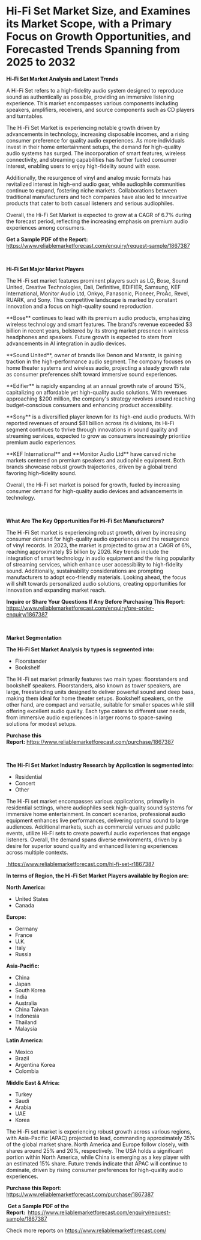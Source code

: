 <p><h1>Hi-Fi Set Market Size, and Examines its Market Scope, with a Primary Focus on Growth Opportunities, and Forecasted Trends Spanning from 2025 to 2032</h1></p><p><strong>Hi-Fi Set Market Analysis and Latest Trends</strong></p>
<p><p>A Hi-Fi Set refers to a high-fidelity audio system designed to reproduce sound as authentically as possible, providing an immersive listening experience. This market encompasses various components including speakers, amplifiers, receivers, and source components such as CD players and turntables. </p><p>The Hi-Fi Set Market is experiencing notable growth driven by advancements in technology, increasing disposable incomes, and a rising consumer preference for quality audio experiences. As more individuals invest in their home entertainment setups, the demand for high-quality audio systems has surged. The incorporation of smart features, wireless connectivity, and streaming capabilities has further fueled consumer interest, enabling users to enjoy high-fidelity sound with ease.</p><p>Additionally, the resurgence of vinyl and analog music formats has revitalized interest in high-end audio gear, while audiophile communities continue to expand, fostering niche markets. Collaborations between traditional manufacturers and tech companies have also led to innovative products that cater to both casual listeners and serious audiophiles. </p><p>Overall, the Hi-Fi Set Market is expected to grow at a CAGR of 6.7% during the forecast period, reflecting the increasing emphasis on premium audio experiences among consumers.</p></p>
<p><strong>Get a Sample PDF of the Report:&nbsp;</strong> <a href="https://www.reliablemarketforecast.com/enquiry/request-sample/1867387?utm_campaign=2210&utm_medium=2&utm_source=Github&utm_content=ia&utm_term=10022025&utm_id=hi-fi-set">https://www.reliablemarketforecast.com/enquiry/request-sample/1867387</a></p>
<p>&nbsp;</p>
<p><strong>Hi-Fi Set Major Market Players</strong></p>
<p><p>The Hi-Fi set market features prominent players such as LG, Bose, Sound United, Creative Technologies, Dali, Definitive, EDIFIER, Samsung, KEF International, Monitor Audio Ltd, Onkyo, Panasonic, Pioneer, ProAc, Revel, RUARK, and Sony. This competitive landscape is marked by constant innovation and a focus on high-quality sound reproduction.</p><p>**Bose** continues to lead with its premium audio products, emphasizing wireless technology and smart features. The brand's revenue exceeded $3 billion in recent years, bolstered by its strong market presence in wireless headphones and speakers. Future growth is expected to stem from advancements in AI integration in audio devices.</p><p>**Sound United**, owner of brands like Denon and Marantz, is gaining traction in the high-performance audio segment. The company focuses on home theater systems and wireless audio, projecting a steady growth rate as consumer preferences shift toward immersive sound experiences.</p><p>**Edifier** is rapidly expanding at an annual growth rate of around 15%, capitalizing on affordable yet high-quality audio solutions. With revenues approaching $200 million, the company's strategy revolves around reaching budget-conscious consumers and enhancing product accessibility.</p><p>**Sony** is a diversified player known for its high-end audio products. With reported revenues of around $81 billion across its divisions, its Hi-Fi segment continues to thrive through innovations in sound quality and streaming services, expected to grow as consumers increasingly prioritize premium audio experiences.</p><p>**KEF International** and **Monitor Audio Ltd** have carved niche markets centered on premium speakers and audiophile equipment. Both brands showcase robust growth trajectories, driven by a global trend favoring high-fidelity sound.</p><p>Overall, the Hi-Fi set market is poised for growth, fueled by increasing consumer demand for high-quality audio devices and advancements in technology.</p></p>
<p>&nbsp;</p>
<p><strong>What Are The Key Opportunities For Hi-Fi Set Manufacturers?</strong></p>
<p><p>The Hi-Fi Set market is experiencing robust growth, driven by increasing consumer demand for high-quality audio experiences and the resurgence of vinyl records. In 2023, the market is projected to grow at a CAGR of 6%, reaching approximately $5 billion by 2026. Key trends include the integration of smart technology in audio equipment and the rising popularity of streaming services, which enhance user accessibility to high-fidelity sound. Additionally, sustainability considerations are prompting manufacturers to adopt eco-friendly materials. Looking ahead, the focus will shift towards personalized audio solutions, creating opportunities for innovation and expanding market reach.</p></p>
<p><strong>Inquire or Share Your Questions If Any Before Purchasing This Report:</strong> <a href="https://www.reliablemarketforecast.com/enquiry/pre-order-enquiry/1867387?utm_campaign=2210&utm_medium=2&utm_source=Github&utm_content=ia&utm_term=10022025&utm_id=hi-fi-set">https://www.reliablemarketforecast.com/enquiry/pre-order-enquiry/1867387</a></p>
<p>&nbsp;</p>
<p><strong>Market Segmentation</strong></p>
<p><strong>The Hi-Fi Set Market Analysis by types is segmented into:</strong></p>
<p><ul><li>Floorstander</li><li>Bookshelf</li></ul></p>
<p><p>The Hi-Fi set market primarily features two main types: floorstanders and bookshelf speakers. Floorstanders, also known as tower speakers, are large, freestanding units designed to deliver powerful sound and deep bass, making them ideal for home theater setups. Bookshelf speakers, on the other hand, are compact and versatile, suitable for smaller spaces while still offering excellent audio quality. Each type caters to different user needs, from immersive audio experiences in larger rooms to space-saving solutions for modest setups.</p></p>
<p><strong>Purchase this Report:&nbsp;</strong><a href="https://www.reliablemarketforecast.com/purchase/1867387?utm_campaign=2210&utm_medium=2&utm_source=Github&utm_content=ia&utm_term=10022025&utm_id=hi-fi-set">https://www.reliablemarketforecast.com/purchase/1867387</a></p>
<p>&nbsp;</p>
<p><strong>The Hi-Fi Set Market Industry Research by Application is segmented into:</strong></p>
<p><ul><li>Residential</li><li>Concert</li><li>Other</li></ul></p>
<p><p>The Hi-Fi set market encompasses various applications, primarily in residential settings, where audiophiles seek high-quality sound systems for immersive home entertainment. In concert scenarios, professional audio equipment enhances live performances, delivering optimal sound to large audiences. Additional markets, such as commercial venues and public events, utilize Hi-Fi sets to create powerful audio experiences that engage listeners. Overall, the demand spans diverse environments, driven by a desire for superior sound quality and enhanced listening experiences across multiple contexts.</p></p>
<p><a href="https://www.reliablemarketforecast.com/hi-fi-set-r1867387?utm_campaign=2210&utm_medium=2&utm_source=Github&utm_content=ia&utm_term=10022025&utm_id=hi-fi-set">&nbsp;https://www.reliablemarketforecast.com/hi-fi-set-r1867387</a></p>
<p><strong>In terms of Region, the Hi-Fi Set Market Players available by Region are:</strong></p>
<p>
    <p> <strong> North America: </strong>
        <ul>
            <li>United States</li>
            <li>Canada</li>
        </ul>
        </p> 
    <p> <strong> Europe: </strong>
        <ul>
            <li>Germany</li>
            <li>France</li>
            <li>U.K.</li>
            <li>Italy</li>
            <li>Russia</li>
        </ul>
        </p> 
    <p> <strong> Asia-Pacific: </strong>
        <ul>
            <li>China</li>
            <li>Japan</li>
            <li>South Korea</li>
            <li>India</li>
            <li>Australia</li>
            <li>China Taiwan</li>
            <li>Indonesia</li>
            <li>Thailand</li>
            <li>Malaysia</li>
        </ul>
        </p> 
    <p> <strong> Latin America: </strong>
        <ul>
            <li>Mexico</li>
            <li>Brazil</li>
            <li>Argentina Korea</li>
            <li>Colombia</li>
        </ul>
        </p> 
    <p> <strong> Middle East & Africa: </strong>
        <ul>
            <li>Turkey</li>
            <li>Saudi</li>
            <li>Arabia</li>
            <li>UAE</li>
            <li>Korea</li>
        </ul>
    </p>
    </p>
<p><p>The Hi-Fi set market is experiencing robust growth across various regions, with Asia-Pacific (APAC) projected to lead, commanding approximately 35% of the global market share. North America and Europe follow closely, with shares around 25% and 20%, respectively. The USA holds a significant portion within North America, while China is emerging as a key player with an estimated 15% share. Future trends indicate that APAC will continue to dominate, driven by rising consumer preferences for high-quality audio experiences.</p></p>
<p><strong>Purchase this Report: </strong><a href="https://www.reliablemarketforecast.com/purchase/1867387?utm_campaign=2210&utm_medium=2&utm_source=Github&utm_content=ia&utm_term=10022025&utm_id=hi-fi-set">https://www.reliablemarketforecast.com/purchase/1867387</a></p>
<p>&nbsp;<strong>Get a Sample PDF of the Report:&nbsp;&nbsp;</strong><a href="https://www.reliablemarketforecast.com/enquiry/request-sample/1867387?utm_campaign=2210&utm_medium=2&utm_source=Github&utm_content=ia&utm_term=10022025&utm_id=hi-fi-set">https://www.reliablemarketforecast.com/enquiry/request-sample/1867387</a></p>
<p><strong></strong></p>
<p>Check more reports on <a href="https://www.reliablemarketforecast.com/?utm_campaign=2210&utm_medium=2&utm_source=Github&utm_content=ia&utm_term=10022025&utm_id=hi-fi-set">https://www.reliablemarketforecast.com/</a></p>
